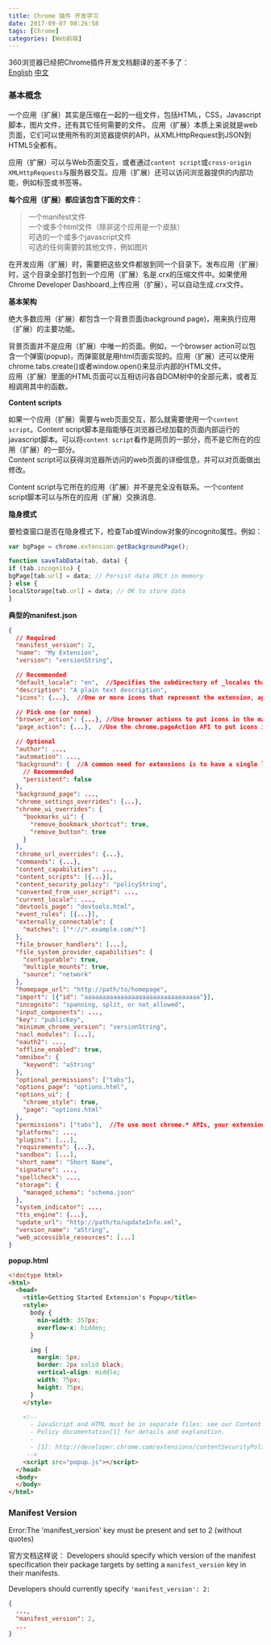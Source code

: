 ```yaml
---
title: Chrome 插件 开发学习
date: 2017-09-07 08:26:58
tags: [Chrome]
categories: [Web前端]
---
```


360浏览器已经把Chrome插件开发文档翻译的差不多了：  
[English](https://developer.chrome.com/extensions)
[中文](http://open.chrome.360.cn/extension_dev/overview.html)

### 基本概念

一个应用（扩展）其实是压缩在一起的一组文件，包括HTML，CSS，Javascript脚本，图片文件，还有其它任何需要的文件。 应用（扩展）本质上来说就是web页面，它们可以使用所有的浏览器提供的API，从XMLHttpRequest到JSON到HTML5全都有。

应用（扩展）可以与Web页面交互，或者通过`content script`或`cross-origin XMLHttpRequests`与服务器交互。应用（扩展）还可以访问浏览器提供的内部功能，例如标签或书签等。


**每个应用（扩展）都应该包含下面的文件：**

> 一个manifest文件  
  一个或多个html文件（除非这个应用是一个皮肤）  
  可选的一个或多个javascript文件  
  可选的任何需要的其他文件，例如图片

在开发应用（扩展）时，需要把这些文件都放到同一个目录下。发布应用（扩展）时，这个目录全部打包到一个应用（扩展）名是.crx的压缩文件中。如果使用Chrome Developer Dashboard,上传应用（扩展），可以自动生成.crx文件。


**基本架构**

绝大多数应用（扩展）都包含一个背景页面(background page)，用来执行应用（扩展）的主要功能。

背景页面并不是应用（扩展）中唯一的页面。例如，一个browser action可以包含一个弹窗(popup)，而弹窗就是用html页面实现的。应用（扩展）还可以使用chrome.tabs.create()或者window.open()来显示内部的HTML文件。  
应用（扩展）里面的HTML页面可以互相访问各自DOM树中的全部元素，或者互相调用其中的函数。

**Content scripts**

如果一个应用（扩展）需要与web页面交互，那么就需要使用一个`content script`。Content script脚本是指能够在浏览器已经加载的页面内部运行的javascript脚本。可以将`content script`看作是网页的一部分，而不是它所在的应用（扩展）的一部分。  
Content script可以获得浏览器所访问的web页面的详细信息，并可以对页面做出修改。

Content script与它所在的应用（扩展）并不是完全没有联系。一个content script脚本可以与所在的应用（扩展）交换消息.

**隐身模式**

要检查窗口是否在隐身模式下，检查Tab或Window对象的incognito属性。例如：

```javascript
var bgPage = chrome.extension.getBackgroundPage();

function saveTabData(tab, data) {
if (tab.incognito) {
bgPage[tab.url] = data; // Persist data ONLY in memory
} else {
localStorage[tab.url] = data; // OK to store data
}
```

**典型的manifest.json**

```json
{
  // Required
  "manifest_version": 2,
  "name": "My Extension",
  "version": "versionString",

  // Recommended
  "default_locale": "en",  //Specifies the subdirectory of _locales that contains the default strings for this extension. This field is required in extensions that have a _locales directory; it must be absent in extensions that have no _locales directory. 
  "description": "A plain text description",
  "icons": {...},  //One or more icons that represent the extension, app, or theme.

  // Pick one (or none)
  "browser_action": {...}, //Use browser actions to put icons in the main Google Chrome toolbar, to the right of the address bar. In addition to its icon, a browser action can also have a tooltip, a badge, and a popup.
  "page_action": {...},  //Use the chrome.pageAction API to put icons in the main Google Chrome toolbar, to the right of the address bar. Page actions represent actions that can be taken on the current page, but that aren't applicable to all pages. Page actions appear grayed out when inactive. 

  // Optional
  "author": ...,
  "automation": ...,
  "background": {  //A common need for extensions is to have a single long-running script to manage some task or state. Background pages to the rescue. It exists for the lifetime of your extension, and only one instance of it at a time is active.
    // Recommended
    "persistent": false
  },
  "background_page": ...,
  "chrome_settings_overrides": {...},
  "chrome_ui_overrides": {
    "bookmarks_ui": {
      "remove_bookmark_shortcut": true,
      "remove_button": true
    }
  },
  "chrome_url_overrides": {...},
  "commands": {...},
  "content_capabilities": ...,
  "content_scripts": [{...}],
  "content_security_policy": "policyString",
  "converted_from_user_script": ...,
  "current_locale": ...,
  "devtools_page": "devtools.html",
  "event_rules": [{...}],
  "externally_connectable": {
    "matches": ["*://*.example.com/*"]
  },
  "file_browser_handlers": [...],
  "file_system_provider_capabilities": {
    "configurable": true,
    "multiple_mounts": true,
    "source": "network"
  },
  "homepage_url": "http://path/to/homepage",
  "import": [{"id": "aaaaaaaaaaaaaaaaaaaaaaaaaaaaaaaa"}],
  "incognito": "spanning, split, or not_allowed",
  "input_components": ...,
  "key": "publicKey",
  "minimum_chrome_version": "versionString",
  "nacl_modules": [...],
  "oauth2": ...,
  "offline_enabled": true,
  "omnibox": {
    "keyword": "aString"
  },
  "optional_permissions": ["tabs"],
  "options_page": "options.html",
  "options_ui": {
    "chrome_style": true,
    "page": "options.html"
  },
  "permissions": ["tabs"],  //To use most chrome.* APIs, your extension or app must declare its intent in the "permissions" field of the manifest.
  "platforms": ...,
  "plugins": [...],
  "requirements": {...},
  "sandbox": [...],
  "short_name": "Short Name",
  "signature": ...,
  "spellcheck": ...,
  "storage": {
    "managed_schema": "schema.json"
  },
  "system_indicator": ...,
  "tts_engine": {...},
  "update_url": "http://path/to/updateInfo.xml",
  "version_name": "aString",
  "web_accessible_resources": [...]
}
```

**popup.html**

```html
<!doctype html>
<html>
  <head>
    <title>Getting Started Extension's Popup</title>
    <style>
      body {
        min-width: 357px;
        overflow-x: hidden;
      }

      img {
        margin: 5px;
        border: 2px solid black;
        vertical-align: middle;
        width: 75px;
        height: 75px;
      }
    </style>

    <!--
      - JavaScript and HTML must be in separate files: see our Content Security
      - Policy documentation[1] for details and explanation.
      -
      - [1]: http://developer.chrome.com/extensions/contentSecurityPolicy.html
     -->
    <script src="popup.js"></script>
  </head>
  <body>
  </body>
</html>
```




### Manifest Version

Error:The 'manifest_version' key must be present and set to 2 (without quotes)

官方文档这样说： Developers should specify which version of the manifest specification their package targets by setting a `manifest_version` key in their manifests.

Developers should currently specify `'manifest_version': 2:`

```json
{
  ...,
  "manifest_version": 2,
  ...
}
```
